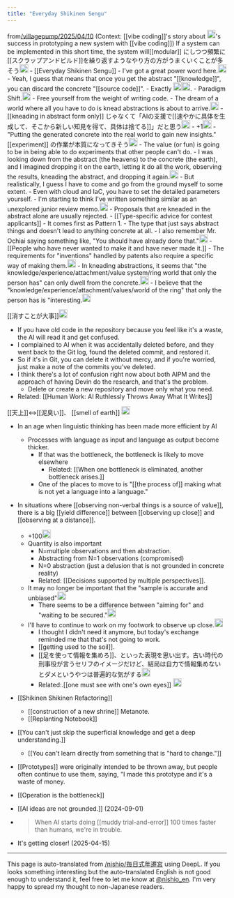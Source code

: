```yaml
---
title: "Everyday Shikinen Sengu"
---
```


from[/villagepump/2025/04/10](https://scrapbox.io/villagepump/2025/04/10)
(Context: [[vibe coding]]'s story about <img src='https://scrapbox.io/api/pages/villagepump/blu3mo/icon' alt='/villagepump/blu3mo.icon' height="19.5"/>'s success in prototyping a new system with [[vibe coding]])
If a system can be implemented in this short time, the system will[[modular]] にしつつ頻繁に[[スクラップアンドビルド]]を繰り返すようなやり方の方がうまくいくことが多そう<img src='https://scrapbox.io/api/pages/villagepump/blu3mo/icon' alt='/villagepump/blu3mo.icon' height="19.5"/>
    - [[Everyday Shikinen Sengu]]
    - I've got a great power word here.<img src='https://scrapbox.io/api/pages/villagepump/nishio/icon' alt='/villagepump/nishio.icon' height="19.5"/>
        - Yeah, I guess that means that once you get the abstract "[[knowledge]]", you can discard the concrete "[[source code]]".
        - Exactly <img src='https://scrapbox.io/api/pages/nishio-en/blu3mo/icon' alt='blu3mo.icon' height="19.5"/><img src='https://scrapbox.io/api/pages/nishio-en/blu3mo/icon' alt='blu3mo.icon' height="19.5"/>.
        - Paradigm Shift.<img src='https://scrapbox.io/api/pages/villagepump/基素/icon' alt='/villagepump/基素.icon' height="19.5"/>
            - Free yourself from the weight of writing code.
        - The dream of a world where all you have to do is knead abstractions is about to arrive.<img src='https://scrapbox.io/api/pages/villagepump/sta/icon' alt='/villagepump/sta.icon' height="19.5"/>
                - [[kneading in abstract form only]] じゃなくて「AIの支援で[[速やかに具体を生成して、そこから新しい知見を得て、具体は捨てる]]」だと思う<img src='https://scrapbox.io/api/pages/villagepump/nishio/icon' alt='/villagepump/nishio.icon' height="19.5"/>
                - +1<img src='https://scrapbox.io/api/pages/villagepump/blu3mo/icon' alt='/villagepump/blu3mo.icon' height="19.5"/>
                - "Putting the generated concrete into the real world to gain new insights."[[experiment]] の作業が本質になってきそう<img src='https://scrapbox.io/api/pages/villagepump/blu3mo/icon' alt='/villagepump/blu3mo.icon' height="19.5"/>
                    - The value (or fun) is going to be in being able to do experiments that other people can't do.
            - I was looking down from the abstract (the heavens) to the concrete (the earth), and I imagined dropping it on the earth, letting it do all the work, observing the results, kneading the abstract, and dropping it again.<img src='https://scrapbox.io/api/pages/villagepump/sta/icon' alt='/villagepump/sta.icon' height="19.5"/>
                - But realistically, I guess I have to come and go from the ground myself to some extent.
                - Even with cloud and IaC, you have to set the detailed parameters yourself.
            - I'm starting to think I've written something similar as an unexplored junior review memo.<img src='https://scrapbox.io/api/pages/villagepump/nishio/icon' alt='/villagepump/nishio.icon' height="19.5"/>
                - Proposals that are kneaded in the abstract alone are usually rejected.
                        - [[Type-specific advice for contest applicants]]
                        - It comes first as Pattern 1.
                        - The type that just says abstract things and doesn't lead to anything concrete at all.
                    - I also remember Mr. Ochiai saying something like, "You should have already done that."<img src='https://scrapbox.io/api/pages/villagepump/sta/icon' alt='/villagepump/sta.icon' height="19.5"/>
                            - [[People who have never wanted to make it and have never made it.]]
                - The requirements for "inventions" handled by patents also require a specific way of making them.<img src='https://scrapbox.io/api/pages/villagepump/sta/icon' alt='/villagepump/sta.icon' height="19.5"/>
        - In kneading abstractions, it seems that "the knowledge/experience/attachment/value system/ring world that only the person has" can only dwell from the concrete.<img src='https://scrapbox.io/api/pages/villagepump/blu3mo/icon' alt='/villagepump/blu3mo.icon' height="19.5"/>
            - I believe that the "knowledge/experience/attachment/values/world of the ring" that only the person has is "interesting.<img src='https://scrapbox.io/api/pages/villagepump/blu3mo/icon' alt='/villagepump/blu3mo.icon' height="19.5"/>


[[消すことが大事]]<img src='https://scrapbox.io/api/pages/nishio-en/nishio/icon' alt='nishio.icon' height="19.5"/>
- If you have old code in the repository because you feel like it's a waste, the AI will read it and get confused.
- I complained to AI when it was accidentally deleted before, and they went back to the Git log, found the deleted commit, and restored it.
- So if it's in Git, you can delete it without mercy, and if you're worried, just make a note of the commits you've deleted.
- I think there's a lot of confusion right now about both AIPM and the approach of having Devin do the research, and that's the problem.
    - Delete or create a new repository and move only what you need.
- Related: [[Human Work: AI Ruthlessly Throws Away What It Writes]]


[[天上]]↔[[泥臭い]]、 [[smell of earth]] <img src='https://scrapbox.io/api/pages/nishio-en/nishio/icon' alt='nishio.icon' height="19.5"/>
- In an age when linguistic thinking has been made more efficient by AI
    - Processes with language as input and language as output become thicker.
        - If that was the bottleneck, the bottleneck is likely to move elsewhere
            - Related: [[When one bottleneck is eliminated, another bottleneck arises.]]
        - One of the places to move to is "[[the process of]] making what is not yet a language into a language."
- In situations where [[observing non-verbal things is a source of value]], there is a big [[yield difference]] between [[observing up close]] and [[observing at a distance]].
    - +100<img src='https://scrapbox.io/api/pages/nishio-en/blu3mo/icon' alt='blu3mo.icon' height="19.5"/>
    - Quantity is also important
        - N=multiple observations and then abstraction.
        - Abstracting from N=1 observations (compromised)
        - N=0 abstraction (just a delusion that is not grounded in concrete reality)
        - Related: [[Decisions supported by multiple perspectives]].
    - It may no longer be important that the "sample is accurate and unbiased"<img src='https://scrapbox.io/api/pages/nishio-en/blu3mo/icon' alt='blu3mo.icon' height="19.5"/>
        - There seems to be a difference between "aiming for" and "waiting to be secured."<img src='https://scrapbox.io/api/pages/nishio-en/nishio/icon' alt='nishio.icon' height="19.5"/>
    - I'll have to continue to work on my footwork to observe up close.<img src='https://scrapbox.io/api/pages/villagepump/sta/icon' alt='/villagepump/sta.icon' height="19.5"/>
        - I thought I didn't need it anymore, but today's exchange reminded me that that's not going to work.
        - [[getting used to the soil]].
        - [[足を使って情報を集めろ]]、といった表現を思い出す。古い時代の刑事役が言うセリフのイメージだけど、結局は自力で情報集めないとダメというやつは普遍的な気がする<img src='https://scrapbox.io/api/pages/villagepump/Hiro Aki/icon' alt='/villagepump/Hiro Aki.icon' height="19.5"/>
        - Related:.[[one must see with one's own eyes]] <img src='https://scrapbox.io/api/pages/nishio-en/nishio/icon' alt='nishio.icon' height="19.5"/>


- [[Shikinen Shikinen Refactoring]]
    - [[construction of a new shrine]]
Metanote.
    - [[Replanting Notebook]]
- [[You can't just skip the superficial knowledge and get a deep understanding.]]
    - [[You can't learn directly from something that is "hard to change."]]

- [[Prototypes]] were originally intended to be thrown away, but people often continue to use them, saying, "I made this prototype and it's a waste of money.

- [[Operation is the bottleneck]]

- [[AI ideas are not grounded.]] (2024-09-01)
- > When AI starts doing [[muddy trial-and-error]] 100 times faster than humans, we're in trouble.
- It's getting closer! (2025-04-15)


---
This page is auto-translated from [/nishio/毎日式年遷宮](https://scrapbox.io/nishio/毎日式年遷宮) using DeepL. If you looks something interesting but the auto-translated English is not good enough to understand it, feel free to let me know at [@nishio_en](https://twitter.com/nishio_en). I'm very happy to spread my thought to non-Japanese readers.